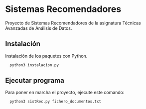 
# Sistemas Recomendadores

Proyecto de Sistemas Recomendadores de la asignatura Técnicas Avanzadas de Análisis de Datos.

## Instalación

Instalación de los paquetes con Python.

```bash
  python3 instalacion.py
```
    
## Ejecutar programa

Para poner en marcha el proyecto, ejecute este comando: 

```bash
  python3 sistRec.py fichero_documentos.txt
```